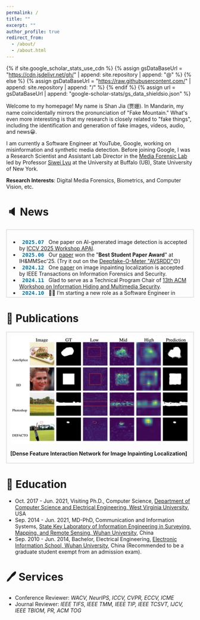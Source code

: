 ```yaml
---
permalink: /
title: ""
excerpt: ""
author_profile: true
redirect_from: 
  - /about/
  - /about.html
---
```


{% if site.google_scholar_stats_use_cdn %}
{% assign gsDataBaseUrl = "https://cdn.jsdelivr.net/gh/" | append: site.repository | append: "@" %}
{% else %}
{% assign gsDataBaseUrl = "https://raw.githubusercontent.com/" | append: site.repository | append: "/" %}
{% endif %}
{% assign url = gsDataBaseUrl | append: "google-scholar-stats/gs_data_shieldsio.json" %}

<span class='anchor' id='about-me'></span>

Welcome to my homepage! My name is Shan Jia (贾姗). In Mandarin, my name coincidentally mirrors the pronunciation of "Fake Mountain." What's even more interesting is that my research is closely related to "fake things", including the identification and generation of fake images, videos, audio, and news😀.

I am currently a Software Engineer at YouTube, Google, working on misinformation and synthetic media detection. Before joining Google, I was a Research Scientist and Assistant Lab Director in the [Media Forensic Lab](https://ubmdfl.cse.buffalo.edu/) led by Professor [Siwei Lyu](https://cse.buffalo.edu/~siweilyu/index.html) at the University at Buffalo (UB), State University of New York.

**Research Interests**: Digital Media Forensics, Biometrics, and Computer Vision, etc.

# 🔈 News 
<div style="max-height:160px; overflow-y:auto; border:1px solid #ccc; padding:10px;">
<ul>
<li><span style="background-color: transparent; font-size: 14px; color: #0077aa; font-weight: bold; padding: 3px 8px; border-radius: 50px; font-family: monospace;">2025.07</span> One paper on AI-generated image detection is accepted by <a href="https://sites.google.com/berkeley.edu/apai-iccv2025/">ICCV 2025 Workshop APAI</a>.</li>
<li><span style="background-color: transparent; font-size: 14px; color: #0077aa; font-weight: bold; padding: 3px 8px; border-radius: 50px; font-family: monospace;">2025.06</span> Our <a href="https://dl.acm.org/doi/pdf/10.1145/3733102.3733133">paper</a> won the "<strong>Best Student Paper Award</strong>" at IH&MMSec'25. (Try it out on the <a href="https://zinc.cse.buffalo.edu/ubmdfl/deep-o-meter/landing_page">Deepfake-O-Meter "AVSRDD"</a>😊)</li>
<li><span style="background-color: transparent; font-size: 14px; color: #0077aa; font-weight: bold; padding: 3px 8px; border-radius: 50px; font-family: monospace;">2024.12</span> One <a href="https://arxiv.org/pdf/2408.02191">paper</a> on image inpainting localization is accepted by IEEE Transactions on Information Forensics and Security.</li>
<li><span style="background-color: transparent; font-size: 14px; color: #0077aa; font-weight: bold; padding: 3px 8px; border-radius: 50px; font-family: monospace;">2024.11</span> Glad to serve as a Technical Program Chair of <a href="https://www.ihmmsec.org/">13th ACM Workshop on Information Hiding and Multimedia Security</a>.</li>
<li><span style="background-color: transparent; font-size: 14px; color: #0077aa; font-weight: bold; padding: 3px 8px; border-radius: 50px; font-family: monospace;">2024.10</span> 🎉🎉 I’m starting a new role as a Software Engineer in YouTube at Google!</li>
<li><span style="background-color: transparent; font-size: 14px; color: #0077aa; font-weight: bold; padding: 3px 8px; border-radius: 50px; font-family: monospace;">2024.09</span> One <a href="https://arxiv.org/pdf/2406.00985">paper</a> on multi-aspect text-driven image editing is accepted by NeurIPS 2024.</li>
<li><span style="background-color: transparent; font-size: 14px; color: #0077aa; font-weight: bold; padding: 3px 8px; border-radius: 50px; font-family: monospace;">2024.07</span> Glad to serve <a href="https://ieeexplore.ieee.org/xpl/conhome/10672516/proceeding">The 20th IEEE AVSS 2024</a> as a Publication Chair.</li>
<li><span style="background-color: transparent; font-size: 14px; color: #0077aa; font-weight: bold; padding: 3px 8px; border-radius: 50px; font-family: monospace;">2024.04</span> Glad to be featured on Buffalo News: <a href="https://buffalonews.com/news/local/business/schumer-ub-tout-buffalos-ai-opportunity-as-nations-top-scientist-visits/article_09fa6c48-f11f-11ee-90cc-73d65e6fecf9.html">link</a>.</li>
<li><span style="background-color: transparent; font-size: 14px; color: #0077aa; font-weight: bold; padding: 3px 8px; border-radius: 50px; font-family: monospace;">2024.04</span> One <a href="https://openaccess.thecvf.com/content/CVPR2024W/WMF/papers/Jia_Can_ChatGPT_Detect_DeepFakes_A_Study_of_Using_Multimodal_Large_CVPRW_2024_paper.pdf">paper</a> on using ChatGPT-4V for Deepfake face detection is accepted by CVPR2024 Workshop on Media Forensics (<a href="https://github.com/shanface33/GPT4MF_UB">link</a>).</li>
<li><span style="background-color: transparent; font-size: 14px; color: #0077aa; font-weight: bold; padding: 3px 8px; border-radius: 50px; font-family: monospace;">2024.03</span> Two papers are accepted by ICME 2024 <strong>Oral</strong>. Congratulations to Soumyya and Yu!</li>
<li><span style="background-color: transparent; font-size: 14px; color: #0077aa; font-weight: bold; padding: 3px 8px; border-radius: 50px; font-family: monospace;">2024.02</span> Glad to give a talk on Deepfake video detection, invited by <a href="https://realitydefender.com/">Reality Defender</a>.</li>
<li><span style="background-color: transparent; font-size: 14px; color: #0077aa; font-weight: bold; padding: 3px 8px; border-radius: 50px; font-family: monospace;">2024.01</span> I was interviewed by <a href="https://futurumcareers.com/">Futurum Careers, UK</a> together with Prof. Siwei Lyu (<a href="https://futurumcareers.com/Issue-24.pdf">link1</a>, <a href="https://futurumcareers.com/detecting-deepfakes-how-can-we-ensure-that-generative-ai-is-used-for-good">link2</a>).</li>
<li><span style="background-color: transparent; font-size: 14px; color: #0077aa; font-weight: bold; padding: 3px 8px; border-radius: 50px; font-family: monospace;">2024.01</span> One <a href="https://openreview.net/pdf?id=Ny150AblPu">paper</a> on uncovering text-image inconsistency is accepted by ICLR 2024 (<a href="https://www.youtube.com/watch?v=FjI-z3kte4U">video</a>).</li>
<li><span style="background-color: transparent; font-size: 14px; color: #0077aa; font-weight: bold; padding: 3px 8px; border-radius: 50px; font-family: monospace;">2023.10</span> One <a href="https://openaccess.thecvf.com/content/WACV2024/papers/Ju_Improving_Fairness_in_Deepfake_Detection_WACV_2024_paper.pdf">paper</a> on improving fairness in deepfake detection is accepted by WACV 2024 (<a href="https://github.com/littlejuyan/DF_Fairness"><strong>Code</strong></a>, <a href="https://www.buffalo.edu/ubnow/stories/2024/01/lyu-deepfake-bias.html">news report by UBNow</a>).</li>
<li><span style="background-color: transparent; font-size: 14px; color: #0077aa; font-weight: bold; padding: 3px 8px; border-radius: 50px; font-family: monospace;">2023.09</span> One <a href="https://arxiv.org/pdf/2310.03827">paper</a> on audio-visual deepfake detection is accepted by MIT IEEE Undergraduate Research Technology Conference. Congratulations to Sneha Muppalla (a senior high school student)!</li>
<li><span style="background-color: transparent; font-size: 14px; color: #0077aa; font-weight: bold; padding: 3px 8px; border-radius: 50px; font-family: monospace;">2023.08</span> One <a href="https://www.sciencedirect.com/science/article/abs/pii/S0924271623002320">paper</a> on street view imagery analysis is accepted by ISPRS Journal of Photogrammetry and Remote Sensing.</li>
<li><span style="background-color: transparent; font-size: 14px; color: #0077aa; font-weight: bold; padding: 3px 8px; border-radius: 50px; font-family: monospace;">2023.08</span> 🎉🎉 I’m starting a new position as Assistant Lab Director at <a href="https://ubmdfl.cse.buffalo.edu/">UB Media Forensic Lab (UB MDFL)</a>! </li>
<li><span style="background-color: transparent; font-size: 14px; color: #0077aa; font-weight: bold; padding: 3px 8px; border-radius: 50px; font-family: monospace;">2023.08</span> One <a href="https://arxiv.org/pdf/2211.08615">paper</a>  on image forgery detection is accepted by IEEE Transactions on Multimedia.</li>
<li><span style="background-color: transparent; font-size: 14px; color: #0077aa; font-weight: bold; padding: 3px 8px; border-radius: 50px; font-family: monospace;">2023.04</span> Two papers are accepted by CVPR2023 Workshop on Media Forensics (WMF). Autosplice dataset has been released (<a href="https://github.com/shanface33/AutoSplice_Dataset">link</a>)!</li>
<li><span style="background-color: transparent; font-size: 14px; color: #0077aa; font-weight: bold; padding: 3px 8px; border-radius: 50px; font-family: monospace;">2022.11</span> One <a href="https://pdf.sciencedirectassets.com/271826/1-s2.0-S0924271622X00129/1-s2.0-S0924271622003021/am.pdf?X-Amz-Security-Token=IQoJb3JpZ2luX2VjENj%2F%2F%2F%2F%2F%2F%2F%2F%2F%2FwEaCXVzLWVhc3QtMSJGMEQCIDPfGZpjp9ypeaJS40PVN5UVojBfPMacghBOZyPpGhcjAiBw45g%2F%2FNE7j4B8KvKjJwHZEo%2FltbDtaEok3KQyI4DDdCq7BQjg%2F%2F%2F%2F%2F%2F%2F%2F%2F%2F8BEAUaDDA1OTAwMzU0Njg2NSIMS60MOPpYfLCiQ5wFKo8FgM0MftXLmNXSB6E6KgCjOU26FFihWV3Dolc4GJCiqI%2By%2Bz%2F5aDhfaLUM03wvwvKfakXtJbdR76qiT1U%2FL%2BE3sfADTYlH%2B9CJOaS6u9AcSc6Qt4qdj5ReVMg%2B3wjPbPEaFW1oWnAFRnwVVFpFu8Zjsrfct4vB%2FqVUO8TE6c1qTgLFpjtztKUaVJ1yVSP4DndMglBF7yGHH9LId3ecdvDKagfLk2hccur44Qd3jtgawOYnq29JetNUxHAygueVL3cn%2BPwUSi9%2Bao9h%2FB9hgcIbazYUYVOe0%2Fp6oJbBW9oXkgHJaxedO%2Fsl6fQRImApJEuX1bzuk4gXMOxiDX3vwIVEV2GJzN4Taux44g9Tx%2BwH2kM5XUFPShS3wbBbQo5UmnlVAWjPVC0gQYC%2Bzu7aSOtfoGZ5fX%2B%2B9Xwkinxp7iUYOI8BV03t9ijZQWIGpaNCthGeIssypf9kLftfLqzSAwaA24YEnjMmlbnGP5m%2BibqEE9CRBeFntMdwXqEzG4SimL%2BsgUuRrjs8h3zgZoqbBaCE13Cu%2FmxfEkZ9QTJAUMWReqbTwjhgsIPFBUb8wFsiG3Vbe9lYHuN2K7l1tBiLnWovxk3mtlQkjKJUDI4NM87n4Pgp%2FetFgsuHR8KLMFNNH5s%2B8sxJrYTTyVQuSJYZ%2FKNlvsL%2FSfdTroepHkaIgwAvNWhihluqbByZ07tLwPHCegL4Gs%2BGU1peql7s3FweS7RkV3avo1L72NBt9b9JlPLOIeiolV1m67LoFSI4dDYrfEychtNZWbG2eLKN57LUaTxdPtfR3yc87%2FO0xeIQfQHzdhsXo1lMvpCMWBENg8lb5fv0aoyC3kiTBRhGtHedBlFgIN14gCcPmflowGI0zSKGtzC3tMbDBjqyAYci02Av6Ht1b68dD%2Baz7FTwmByHppLJDl4c5L763KTgEYJzXXxALJqRexgSV8MihBQ2eI8ggVxg%2F%2F2%2Byyejd2Iy6D8aoogltp%2Bdx9o9W%2F5Yaog3wg07PwKLPA6Lc3l54uMt5i06c3e0BowCfsVBCsq2Ti%2Fd9JKmVOSN9OQCjFTBeTFR%2B8yxNJp%2BxstZgYrbum7qp%2FAL1%2FiwfVzsExcTBEdb6cauPKgRCUd%2BKFuRSJLyu%2FY%3D&X-Amz-Algorithm=AWS4-HMAC-SHA256&X-Amz-Date=20250712T002953Z&X-Amz-SignedHeaders=host&X-Amz-Expires=300&X-Amz-Credential=ASIAQ3PHCVTY366K57TR%2F20250712%2Fus-east-1%2Fs3%2Faws4_request&X-Amz-Signature=19d880be10f1844c3b46e19310aa4bbd4232a5c447b95040f72588511aef7956&hash=fea9f0dd61dd708c42411082d43c4861819d25f696f7d190c1a780a9325ccc69&host=68042c943591013ac2b2430a89b270f6af2c76d8dfd086a07176afe7c76c2c61&pii=S0924271622003021&tid=pdf-90710799-85f1-409a-86f0-f04e52ed3393&sid=1b17576a645893414a29e5c-52c7144ad968gxrqa&type=client">paper</a> on street view image inpainting is accepted by ISPRS Journal of Photogrammetry and Remote Sensing (IF: 12.2).</li>
<li><span style="background-color: transparent; font-size: 14px; color: #0077aa; font-weight: bold; padding: 3px 8px; border-radius: 50px; font-family: monospace;">2022.06</span> Two papers on Media Forensics are accepted by ICIP 2022.</li>
<li><span style="background-color: transparent; font-size: 14px; color: #0077aa; font-weight: bold; padding: 3px 8px; border-radius: 50px; font-family: monospace;">2022.01</span> One <a href="https://www.albany.edu/faculty/mchang2/files/2022_05_ICASSP_De-Contextualization.pdf">paper</a> on Image-text De-contextualization Detection is accepted by ICASSP 2022.</li>
<li><span style="background-color: transparent; font-size: 14px; color: #0077aa; font-weight: bold; padding: 3px 8px; border-radius: 50px; font-family: monospace;">2021.12</span> Glad to give a keynote speech on Deepfakes at <a href="https://mfc.nist.gov/workshop">Open Media Forensics Challenge (OpenMFC) 2020-2021 Workshop</a>.</li>
<li><span style="background-color: transparent; font-size: 14px; color: #0077aa; font-weight: bold; padding: 3px 8px; border-radius: 50px; font-family: monospace;">2021.10</span> I joined <a href="https://infocamp.ischool.berkeley.edu/">UC Berkeley InforCamp</a> Deepfake Panel as a speaker.</li>
<li><span style="background-color: transparent; font-size: 14px; color: #0077aa; font-weight: bold; padding: 3px 8px; border-radius: 50px; font-family: monospace;">2021.06</span> 🎉🎉 I defended my Ph.D. dissertation on face spoofing detection and will join UB as a Post-Doctoral Researcher.</li>
<li><span style="background-color: transparent; font-size: 14px; color: #0077aa; font-weight: bold; padding: 3px 8px; border-radius: 50px; font-family: monospace;">2020.12</span> 🎉🎉 I joined <a href="http://www.lmars.whu.edu.cn/Upload/1608014392.pdf">2020 International Graduate Workshop on GeoInformatics</a>, and won the Excellent Presentation Award (1/11).</li>
</ul>
</div>


# 📝 Publications
<div style="max-height: 330px; overflow-y: auto; border: 1px solid #ccc; padding: 10px;">

<div class='paper-box'>
    <div class='paper-box-image'>
      <div>
        <img src='images/tifs25.png' alt="sym" width="100%">
      </div>
    </div>
<div class='paper-box-text' markdown="1">

**[Dense Feature Interaction Network for Image Inpainting Localization]**

 Ye Yao, Tingfeng Han, <u>Shan Jia*</u>, Siwei Lyu

IEEE Transactions on Information Forensics and Security, TIFS'25, [**Paper**](https://arxiv.org/pdf/2408.02191), [**Code**](https://github.com/Boombb/DeFI-Net_Inpainting)
</div>
</div>

<div class='paper-box'>
    <div class='paper-box-image'>
      <div>
        <img src='images/Neurips24.png' alt="sym" width="100%">
      </div>
    </div>
<div class='paper-box-text' markdown="1">

**[ParallelEdits: Efficient Multi-Aspect Text-Driven Image Editing with Attention Grouping]**

 Mingzhen Huang, Jialing Cai, <u>Shan Jia</u>, Vishnu Suresh Lokhande, Siwei Lyu

The Thirty-eighth Annual Conference on Neural Information Processing Systems, NeurIPS'24, [**Paper**](https://proceedings.neurips.cc/paper_files/paper/2024/file/2847043899e1171183ceadf86bdbb280-Paper-Conference.pdf), [**Project**](https://www.mingzhenhuang.com/projects/ParallelEdits.html), [**Code**](https://github.com/Mingzhen-Huang/ParallelEdits)
</div>
</div>

<div class='paper-box'>
    <div class='paper-box-image'>
      <div>
        <img src='images/WMF24.png' alt="sym" width="100%">
      </div>
    </div>
<div class='paper-box-text' markdown="1">

**[Can Chatgpt Detect Deepfakes? A Study of Using Multimodal Large Language Models for Media Forensics]**

<u>Shan Jia</u>, Reilin Lyu, Kangran Zhao, Yize Chen, Zhiyuan Yan, Yan Ju, Chuanbo Hu, Xin Li, Baoyuan Wu, Siwei Lyu

Workshop on Media Forensics, CVPR2024, [**Paper**](https://openaccess.thecvf.com/content/CVPR2024W/WMF/papers/Jia_Can_ChatGPT_Detect_DeepFakes_A_Study_of_Using_Multimodal_Large_CVPRW_2024_paper.pdf), [**Code**](https://github.com/shanface33/GPT4MF_UB)
</div>
</div>

<div class='paper-box'>
    <div class='paper-box-image'>
      <div>
        <img src='images/ICLR_24.png' alt="sym" width="100%">
      </div>
    </div>
<div class='paper-box-text' markdown="1">

**[Exposing Text-Image Inconsistency Using Diffusion Models]**

 Mingzhen Huang, <u>Shan Jia</u>, Zhou Zhou, Yan Ju, Jialing Cai, Siwei Lyu

The Twelfth International Conference on Learning Representations, ICLR'24, [**Paper**](https://openreview.net/pdf?id=Ny150AblPu), [**Code**](https://mingzhenhuang.com/projects/InconsisDet.html), [**Video**](https://www.youtube.com/watch?v=FjI-z3kte4U)
</div>
</div>

<div class='paper-box'>
    <div class='paper-box-image'>
      <div>
        <img src='images/TMM_23.png' alt="sym" width="100%">
      </div>
    </div>
<div class='paper-box-text' markdown="1">

**[GLFF: Global and Local Feature Fusion for AI-synthesized Image Detection]**

Yan Ju, <u>Shan Jia</u>, Jialing Cai, Haiying Guan, Siwei Lyu

IEEE Transactions on Multimedia, TMM'23, [**Paper**](https://ieeexplore.ieee.org/abstract/document/10246417), [**Code**](https://github.com/littlejuyan/GLFF)
</div>
</div>

<div class='paper-box'>
    <div class='paper-box-image'>
      <div>
        <img src='images/AutoS_23.png' alt="sym" width="100%">
      </div>
    </div>
<div class='paper-box-text' markdown="1">
  
**[AutoSplice: A Text-prompt Manipulated Image Dataset for Media Forensics]**

<u>Shan Jia</u>, Mingzhen Huang, Zhou Zhou, Yan Ju, Jialing Cai, Siwei Lyu

Workshop on Media Forensics, CVPR2023, [**Paper**](https://openaccess.thecvf.com/content/CVPR2023W/WMF/papers/Jia_AutoSplice_A_Text-Prompt_Manipulated_Image_Dataset_for_Media_Forensics_CVPRW_2023_paper.pdf), [**Dataset**](https://github.com/shanface33/AutoSplice_Dataset)

</div>
</div>

<div class='paper-box'>
    <div class='paper-box-image'>
      <div>
        <img src='images/ISPRS_23.png' alt="sym" width="100%">
      </div>
    </div>
<div class='paper-box-text' markdown="1">
  
**[UPDExplainer: an Interpretable Transformer-based Framework for Urban Physical Disorder Detection Using Street View Imagery]**

Chuanbo Hu, <u>Shan Jia*</u>, Fan Zhang, Changjiang Xiao, Mindi Ruan, Jacob Thrasher, and Xin Li

ISPRS Journal of Photogrammetry and Remote Sensing, ISPRS-J'23 [**Paper**](https://www.sciencedirect.com/science/article/abs/pii/S0924271622003021)

</div>
</div>

<div class='paper-box'>
    <div class='paper-box-image'>
      <div>
        <img src='images/DFDM_21.png' alt="sym" width="100%">
      </div>
    </div>
<div class='paper-box-text' markdown="1">

**[Model Attribution of Face-swap Deepfake Videos]**

<u>Shan Jia</u>, Xin Li, Siwei Lyu

2022 IEEE International Conference on Image Processing, ICIP'22, [**Paper**](https://arxiv.org/pdf/2202.12951.pdf), [**Code, Dataset**](https://github.com/shanface33/Deepfake_Model_Attribution)

</div>
</div>

<div class='paper-box'>
    <div class='paper-box-image'>
      <div>
        <img src='images/ISPRSJ_22.png' alt="sym" width="100%">
      </div>
    </div>
<div class='paper-box-text' markdown="1">

**[A Saliency-Guided Street View Image Inpainting Framework for Efficient Last-Meters Wayfinding]**

Chuanbo Hu, <u>Shan Jia*</u>, Fan Zhang, Xin Li

ISPRS Journal of Photogrammetry and Remote Sensing, ISPRS-J'22, [**PDF**](https://www.sciencedirect.com/science/article/abs/pii/S0924271623002320), [**Code**](https://github.com/shanface33/saliency_last_way_finding)

</div>
</div>

<div class='paper-box'>
    <div class='paper-box-image'>
      <div>
        <img src='images/FBC_20.png' alt="sym" width="100%">
      </div>
    </div>
<div class='paper-box-text' markdown="1">

**[3D face anti-spoofing with factorized bilinear coding]**

<u>Shan Jia</u>, Xin Li, Chuanbo Hu, Guodong Guo, Zhengquan Xu

IEEE Transactions on Circuits and Systems for Video Technology, TCSVT'20, [**Paper**](https://arxiv.org/pdf/2005.06514.pdf), [**Dataset**](https://github.com/shanface33/Wax_Figure_Face_DB)

</div>
</div>
</div>

# 🏫 Education
- Oct. 2017 - Jun. 2021, Visiting Ph.D., Computer Science, [Department of Computer Science and Electrical Engineering, West Virginia University](https://lcsee.statler.wvu.edu/), USA
- Sep. 2014 - Jun. 2021, MD-PhD, Communication and Information Systems, [State Key Laboratory of Information Engineering in Surveying, Mapping, and Remote Sensing, Wuhan University](http://www.lmars.whu.edu.cn/en), China
- Sep. 2010 - Jun. 2014, Bachelor, Electrical Engineering, [Electronic Information School, Wuhan University](http://eis.whu.edu.cn/indexone.shtml), China (Recommended to be a graduate student exempt from an admission exam).


# 🖊 Services
- Conference Reviewer: *WACV, NeurIPS, ICCV, CVPR, ECCV, ICME*
- Journal Reviewer: *IEEE TIFS, IEEE TMM, IEEE TIP, IEEE TCSVT, IJCV, IEEE TBIOM, PR, ACM TOG*


<div align="center">
</div>

<div align="center">
<script type="text/javascript" id="clustrmaps" src="//cdn.clustrmaps.com/map_v2.js?cl=ffffff&w=250&t=tt&d=DWq0xRlaIghROAgH6Lr8tmD_XQEZ-bbDoLfqLus2cPc"></script>
</div>
